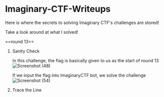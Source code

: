 # Imaginary-CTF-Writeups

Here is where the secrets to solving Imaginary CTF's challenges are stored!

Take a look around at what I solved!







==round 13==










1. Sanity Check
   
   In this challenge, the flag is basically given to us as the start of round 13
   ![Screenshot (48)](https://user-images.githubusercontent.com/68140663/129470340-ba786efc-fada-47e6-bc15-e941445186a7.png)
   
   If we input the flag into ImaginaryCTF bot, we solve the challenge
   ![Screenshot (54)](https://user-images.githubusercontent.com/68140663/129470408-29da3cea-2c11-435f-a17e-29cf1e0ee998.png)
   
   
2. Trace the Line
